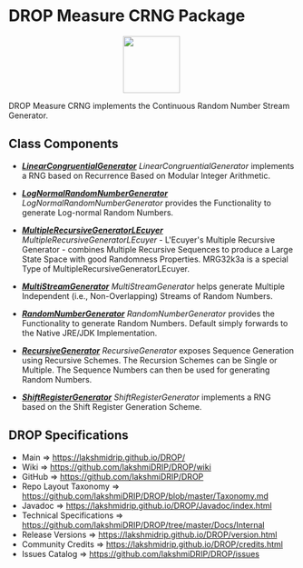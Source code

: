 # DROP Measure CRNG Package

<p align="center"><img src="https://github.com/lakshmiDRIP/DROP/blob/master/DRIP_Logo.gif?raw=true" width="100"></p>

DROP Measure CRNG implements the Continuous Random Number Stream Generator.


## Class Components

 * [***LinearCongruentialGenerator***](https://github.com/lakshmiDRIP/DROP/tree/master/src/main/java/org/drip/measure/crng/LinearCongruentialGenerator.java)
 <i>LinearCongruentialGenerator</i> implements a RNG based on Recurrence Based on Modular Integer Arithmetic.

 * [***LogNormalRandomNumberGenerator***](https://github.com/lakshmiDRIP/DROP/tree/master/src/main/java/org/drip/measure/crng/LogNormalRandomNumberGenerator.java)
 <i>LogNormalRandomNumberGenerator</i> provides the Functionality to generate Log-normal Random Numbers.

 * [***MultipleRecursiveGeneratorLEcuyer***](https://github.com/lakshmiDRIP/DROP/tree/master/src/main/java/org/drip/measure/crng/MultipleRecursiveGeneratorLEcuyer.java)
 <i>MultipleRecursiveGeneratorLEcuyer</i> - L'Ecuyer's Multiple Recursive Generator - combines Multiple
 Recursive Sequences to produce a Large State Space with good Randomness Properties. MRG32k3a is a special
 Type of MultipleRecursiveGeneratorLEcuyer.

 * [***MultiStreamGenerator***](https://github.com/lakshmiDRIP/DROP/tree/master/src/main/java/org/drip/measure/crng/MultiStreamGenerator.java)
 <i>MultiStreamGenerator</i> helps generate Multiple Independent (i.e., Non-Overlapping) Streams of Random
 Numbers.

 * [***RandomNumberGenerator***](https://github.com/lakshmiDRIP/DROP/tree/master/src/main/java/org/drip/measure/crng/RandomNumberGenerator.java)
 <i>RandomNumberGenerator</i> provides the Functionality to generate Random Numbers. Default simply forwards to the Native JRE/JDK Implementation.

 * [***RecursiveGenerator***](https://github.com/lakshmiDRIP/DROP/tree/master/src/main/java/org/drip/measure/crng/RecursiveGenerator.java)
 <i>RecursiveGenerator</i> exposes Sequence Generation using Recursive Schemes. The Recursion Schemes can be
 Single or Multiple. The Sequence Numbers can then be used for generating Random Numbers.

 * [***ShiftRegisterGenerator***](https://github.com/lakshmiDRIP/DROP/tree/master/src/main/java/org/drip/measure/crng/ShiftRegisterGenerator.java)
 <i>ShiftRegisterGenerator</i> implements a RNG based on the Shift Register Generation Scheme.


## DROP Specifications

 * Main                     => https://lakshmidrip.github.io/DROP/
 * Wiki                     => https://github.com/lakshmiDRIP/DROP/wiki
 * GitHub                   => https://github.com/lakshmiDRIP/DROP
 * Repo Layout Taxonomy     => https://github.com/lakshmiDRIP/DROP/blob/master/Taxonomy.md
 * Javadoc                  => https://lakshmidrip.github.io/DROP/Javadoc/index.html
 * Technical Specifications => https://github.com/lakshmiDRIP/DROP/tree/master/Docs/Internal
 * Release Versions         => https://lakshmidrip.github.io/DROP/version.html
 * Community Credits        => https://lakshmidrip.github.io/DROP/credits.html
 * Issues Catalog           => https://github.com/lakshmiDRIP/DROP/issues
